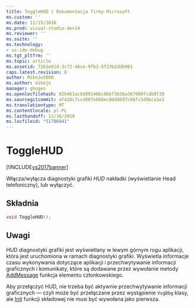 ```yaml
---
title: ToggleHUD | Dokumentacja firmy Microsoft
ms.custom: ''
ms.date: 11/15/2016
ms.prod: visual-studio-dev14
ms.reviewer: ''
ms.suite: ''
ms.technology:
- vs-ide-debug
ms.tgt_pltfrm: ''
ms.topic: article
ms.assetid: 7261e01d-3c72-46ce-9fb3-5f33b2ddb901
caps.latest.revision: 8
author: MikeJo5000
ms.author: mikejo
manager: ghogen
ms.openlocfilehash: 02b461ac8d80146bc86bf3636a367900fcdb8f39
ms.sourcegitcommit: af428c7ccd007e668ec0dd8697c88fc5d8bca1e2
ms.translationtype: MT
ms.contentlocale: pl-PL
ms.lasthandoff: 11/16/2018
ms.locfileid: "51786941"
---
```

# <a name="togglehud"></a>ToggleHUD
[!INCLUDE[vs2017banner](../includes/vs2017banner.md)]

Włącza/wyłącza diagnostyki grafiki *HUD* nakładki (wyświetlanie Head telefoniczny), lub wyłączyć.  
  
## <a name="syntax"></a>Składnia  
  
```cpp  
void ToggleHUD();  
```  
  
## <a name="remarks"></a>Uwagi  
 HUD diagnostyki grafiki jest wyświetlany w lewym górnym rogu aplikacji, która jest uruchomiona w ramach diagnostyki grafiki. Wyświetla informacje czasu wykonywania dotyczące aplikacji i przechwytywanie informacji graficznych i komunikaty, które są dodawane przez wywołanie metody [AddMessage](../debugger/addmessage.md) funkcja elementu członkowskiego.  
  
 Aby przełączyć HUD, nie trzeba być aktywnie przechwytywanie informacji graficznych — czyli może być przełączane przez wystąpienie `VsgDbg` klasy, ale [Init](../debugger/init.md) funkcji składowej nie musi być wywołana jako pierwsza.



